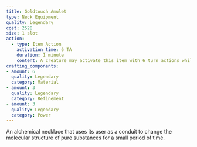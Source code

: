 ```yaml
---
title: Goldtouch Amulet
type: Neck Equipment
quality: Legendary
cost: 2528
size: 1 slot
action:
  - type: Item Action
    activation_time: 6 TA
    duration: 1 minute
    content: A creature may activate this item with 6 turn actions while touching a solid, pure substance with each hand. Upon doing so, this artifact transforms one of the two substances into the other, reverting back to its initial form after 1 minute. This item cannot affect living creatures and can only transform up to 10 kilograms of material per activation.
crafting_components: 
- amount: 6
  quality: Legendary
  category: Material
- amount: 3
  quality: Legendary
  category: Refinement
- amount: 3
  quality: Legendary
  category: Power
---
```

An alchemical necklace that uses its user as a conduit to change the molecular structure of pure substances for a small period of time.